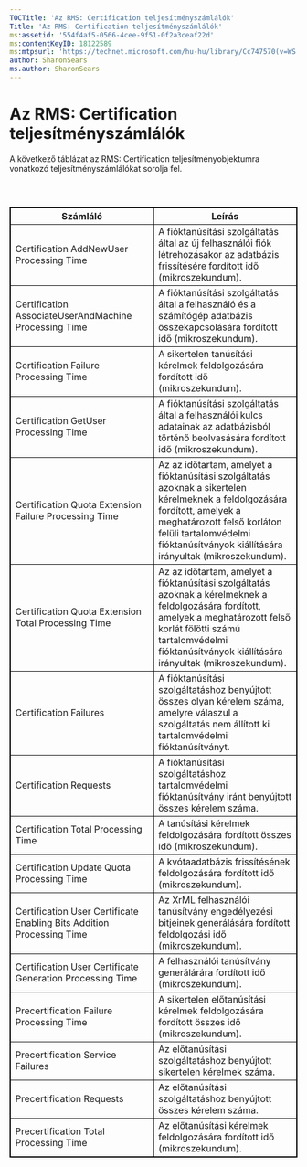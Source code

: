 ```yaml
---
TOCTitle: 'Az RMS: Certification teljesítményszámlálók'
Title: 'Az RMS: Certification teljesítményszámlálók'
ms:assetid: '554f4af5-0566-4cee-9f51-0f2a3ceaf22d'
ms:contentKeyID: 18122589
ms:mtpsurl: 'https://technet.microsoft.com/hu-hu/library/Cc747570(v=WS.10)'
author: SharonSears
ms.author: SharonSears
---
```


Az RMS: Certification teljesítményszámlálók
===========================================

A következő táblázat az RMS: Certification teljesítményobjektumra vonatkozó teljesítményszámlálókat sorolja fel.

###  

 
<p> </p>
<table style="border:1px solid black;">
<colgroup>
<col width="50%" />
<col width="50%" />
</colgroup>
<thead>
<tr class="header">
<th style="border:1px solid black;" >Számláló</th>
<th style="border:1px solid black;" >Leírás</th>
</tr>
</thead>
<tbody>
<tr class="odd">
<td style="border:1px solid black;">Certification AddNewUser Processing Time</td>
<td style="border:1px solid black;">A fióktanúsítási szolgáltatás által az új felhasználói fiók létrehozásakor az adatbázis frissítésére fordított idő (mikroszekundum).</td>
</tr>
<tr class="even">
<td style="border:1px solid black;">Certification AssociateUserAndMachine Processing Time</td>
<td style="border:1px solid black;">A fióktanúsítási szolgáltatás által a felhasználó és a számítógép adatbázis összekapcsolására fordított idő (mikroszekundum).</td>
</tr>
<tr class="odd">
<td style="border:1px solid black;">Certification Failure Processing Time</td>
<td style="border:1px solid black;">A sikertelen tanúsítási kérelmek feldolgozására fordított idő (mikroszekundum).</td>
</tr>
<tr class="even">
<td style="border:1px solid black;">Certification GetUser Processing Time</td>
<td style="border:1px solid black;">A fióktanúsítási szolgáltatás által a felhasználói kulcs adatainak az adatbázisból történő beolvasására fordított idő (mikroszekundum).</td>
</tr>
<tr class="odd">
<td style="border:1px solid black;">Certification Quota Extension Failure Processing Time</td>
<td style="border:1px solid black;">Az az időtartam, amelyet a fióktanúsítási szolgáltatás azoknak a sikertelen kérelmeknek a feldolgozására fordított, amelyek a meghatározott felső korláton felüli tartalomvédelmi fióktanúsítványok kiállítására irányultak (mikroszekundum).</td>
</tr>
<tr class="even">
<td style="border:1px solid black;">Certification Quota Extension Total Processing Time</td>
<td style="border:1px solid black;">Az az időtartam, amelyet a fióktanúsítási szolgáltatás azoknak a kérelmeknek a feldolgozására fordított, amelyek a meghatározott felső korlát fölötti számú tartalomvédelmi fióktanúsítványok kiállítására irányultak (mikroszekundum).</td>
</tr>
<tr class="odd">
<td style="border:1px solid black;">Certification Failures</td>
<td style="border:1px solid black;">A fióktanúsítási szolgáltatáshoz benyújtott összes olyan kérelem száma, amelyre válaszul a szolgáltatás nem állított ki tartalomvédelmi fióktanúsítványt.</td>
</tr>
<tr class="even">
<td style="border:1px solid black;">Certification Requests</td>
<td style="border:1px solid black;">A fióktanúsítási szolgáltatáshoz tartalomvédelmi fióktanúsítvány iránt benyújtott összes kérelem száma.</td>
</tr>
<tr class="odd">
<td style="border:1px solid black;">Certification Total Processing Time</td>
<td style="border:1px solid black;">A tanúsítási kérelmek feldolgozására fordított összes idő (mikroszekundum).</td>
</tr>
<tr class="even">
<td style="border:1px solid black;">Certification Update Quota Processing Time</td>
<td style="border:1px solid black;">A kvótaadatbázis frissítésének feldolgozására fordított idő (mikroszekundum).</td>
</tr>
<tr class="odd">
<td style="border:1px solid black;">Certification User Certificate Enabling Bits Addition Processing Time</td>
<td style="border:1px solid black;">Az XrML felhasználói tanúsítvány engedélyezési bitjeinek generálására fordított feldolgozási idő (mikroszekundum).</td>
</tr>
<tr class="even">
<td style="border:1px solid black;">Certification User Certificate Generation Processing Time</td>
<td style="border:1px solid black;">A felhasználói tanúsítvány generálárára fordított idő (mikroszekundum).</td>
</tr>
<tr class="odd">
<td style="border:1px solid black;">Precertification Failure Processing Time</td>
<td style="border:1px solid black;">A sikertelen előtanúsítási kérelmek feldolgozására fordított összes idő (mikroszekundum).</td>
</tr>
<tr class="even">
<td style="border:1px solid black;">Precertification Service Failures</td>
<td style="border:1px solid black;">Az előtanúsítási szolgáltatáshoz benyújtott sikertelen kérelmek száma.</td>
</tr>
<tr class="odd">
<td style="border:1px solid black;">Precertification Requests</td>
<td style="border:1px solid black;">Az előtanúsítási szolgáltatáshoz benyújtott összes kérelem száma.</td>
</tr>
<tr class="even">
<td style="border:1px solid black;">Precertification Total Processing Time</td>
<td style="border:1px solid black;">Az előtanúsítási kérelmek feldolgozására fordított idő (mikroszekundum).</td>
</tr>
</tbody>
</table>
